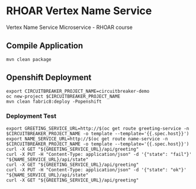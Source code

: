 # RHOAR Vertex Name Service
Vertex Name Service Microservice - RHOAR course

## Compile Application
```
mvn clean package
```

## Openshift Deployment
```
export CIRCUITBREAKER_PROJECT_NAME=circuitbreaker-demo
oc new-project $CIRCUITBREAKER_PROJECT_NAME
mvn clean fabric8:deploy -Popenshift
```

### Deployment Test
```
export GREETING_SERVICE_URL=http://$(oc get route greeting-service -n $CIRCUITBREAKER_PROJECT_NAME -o template --template='{{.spec.host}}')
export NAME_SERVICE_URL=http://$(oc get route name-service -n $CIRCUITBREAKER_PROJECT_NAME -o template --template='{{.spec.host}}')
curl -X GET "${GREETING_SERVICE_URL}/api/greeting"
curl -X PUT -H "Content-Type: application/json" -d '{"state": "fail"}' "${NAME_SERVICE_URL}/api/state"
curl -X GET "${GREETING_SERVICE_URL}/api/greeting"
curl -X PUT -H "Content-Type: application/json" -d '{"state": "ok"}' "${NAME_SERVICE_URL}/api/state"
curl -X GET "${GREETING_SERVICE_URL}/api/greeting"
```